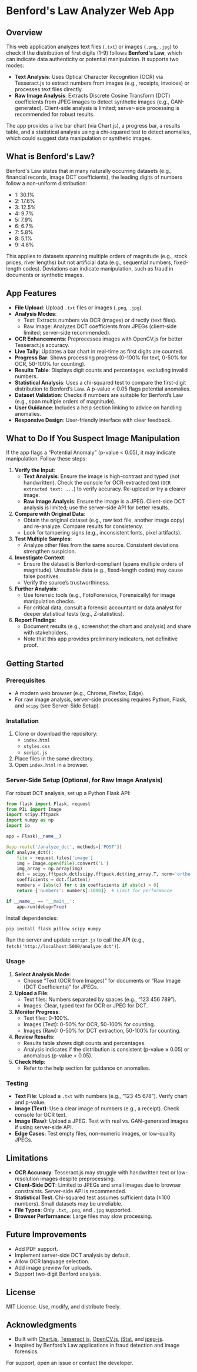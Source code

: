 # Benford's Law Analyzer Web App

## Overview
This web application analyzes text files (`.txt`) or images (`.png`, `.jpg`) to check if the distribution of first digits (1-9) follows **Benford's Law**, which can indicate data authenticity or potential manipulation. It supports two modes:
- **Text Analysis**: Uses Optical Character Recognition (OCR) via Tesseract.js to extract numbers from images (e.g., receipts, invoices) or processes text files directly.
- **Raw Image Analysis**: Extracts Discrete Cosine Transform (DCT) coefficients from JPEG images to detect synthetic images (e.g., GAN-generated). Client-side analysis is limited; server-side processing is recommended for robust results.

The app provides a live bar chart (via Chart.js), a progress bar, a results table, and a statistical analysis using a chi-squared test to detect anomalies, which could suggest data manipulation or synthetic images.

## What is Benford's Law?
Benford's Law states that in many naturally occurring datasets (e.g., financial records, image DCT coefficients), the leading digits of numbers follow a non-uniform distribution:
- 1: 30.1%
- 2: 17.6%
- 3: 12.5%
- 4: 9.7%
- 5: 7.9%
- 6: 6.7%
- 7: 5.8%
- 8: 5.1%
- 9: 4.6%

This applies to datasets spanning multiple orders of magnitude (e.g., stock prices, river lengths) but not artificial data (e.g., sequential numbers, fixed-length codes). Deviations can indicate manipulation, such as fraud in documents or synthetic images.

## App Features
- **File Upload**: Upload `.txt` files or images (`.png`, `.jpg`).
- **Analysis Modes**:
  - Text: Extracts numbers via OCR (images) or directly (text files).
  - Raw Image: Analyzes DCT coefficients from JPEGs (client-side limited; server-side recommended).
- **OCR Enhancements**: Preprocesses images with OpenCV.js for better Tesseract.js accuracy.
- **Live Tally**: Updates a bar chart in real-time as first digits are counted.
- **Progress Bar**: Shows processing progress (0-100% for text, 0-50% for OCR, 50-100% for counting).
- **Results Table**: Displays digit counts and percentages, excluding invalid numbers.
- **Statistical Analysis**: Uses a chi-squared test to compare the first-digit distribution to Benford’s Law. A p-value < 0.05 flags potential anomalies.
- **Dataset Validation**: Checks if numbers are suitable for Benford’s Law (e.g., span multiple orders of magnitude).
- **User Guidance**: Includes a help section linking to advice on handling anomalies.
- **Responsive Design**: User-friendly interface with clear feedback.

## What to Do If You Suspect Image Manipulation
If the app flags a “Potential Anomaly” (p-value < 0.05), it may indicate manipulation. Follow these steps:

1. **Verify the Input**:
   - **Text Analysis**: Ensure the image is high-contrast and typed (not handwritten). Check the console for OCR-extracted text (`OCR extracted text: ...`) to verify accuracy. Re-upload or try a clearer image.
   - **Raw Image Analysis**: Ensure the image is a JPEG. Client-side DCT analysis is limited; use the server-side API for better results.
2. **Compare with Original Data**:
   - Obtain the original dataset (e.g., raw text file, another image copy) and re-analyze. Compare results for consistency.
   - Look for tampering signs (e.g., inconsistent fonts, pixel artifacts).
3. **Test Multiple Samples**:
   - Analyze other files from the same source. Consistent deviations strengthen suspicion.
4. **Investigate Context**:
   - Ensure the dataset is Benford-compliant (spans multiple orders of magnitude). Unsuitable data (e.g., fixed-length codes) may cause false positives.
   - Verify the source’s trustworthiness.
5. **Further Analysis**:
   - Use forensic tools (e.g., FotoForensics, Forensically) for image manipulation checks.
   - For critical data, consult a forensic accountant or data analyst for deeper statistical tests (e.g., Z-statistics).
6. **Report Findings**:
   - Document results (e.g., screenshot the chart and analysis) and share with stakeholders.
   - Note that this app provides preliminary indicators, not definitive proof.

## Getting Started
### Prerequisites
- A modern web browser (e.g., Chrome, Firefox, Edge).
- For raw image analysis, server-side processing requires Python, Flask, and `scipy` (see Server-Side Setup).

### Installation
1. Clone or download the repository:
   - `index.html`
   - `styles.css`
   - `script.js`
2. Place files in the same directory.
3. Open `index.html` in a browser.

### Server-Side Setup (Optional, for Raw Image Analysis)
For robust DCT analysis, set up a Python Flask API:
```python
from flask import Flask, request
from PIL import Image
import scipy.fftpack
import numpy as np
import io

app = Flask(__name__)

@app.route('/analyze_dct', methods=['POST'])
def analyze_dct():
    file = request.files['image']
    img = Image.open(file).convert('L')
    img_array = np.array(img)
    dct = scipy.fftpack.dct(scipy.fftpack.dct(img_array.T, norm='ortho').T, norm='ortho')
    coefficients = dct.flatten()
    numbers = [abs(c) for c in coefficients if abs(c) > 0]
    return {'numbers': numbers[:1000]}  # Limit for performance

if __name__ == '__main__':
    app.run(debug=True)
```
Install dependencies:
```bash
pip install flask pillow scipy numpy
```
Run the server and update `script.js` to call the API (e.g., `fetch('http://localhost:5000/analyze_dct')`).

### Usage
1. **Select Analysis Mode**:
   - Choose “Text (OCR from Images)” for documents or “Raw Image (DCT Coefficients)” for JPEGs.
2. **Upload a File**:
   - Text files: Numbers separated by spaces (e.g., “123 456 789”).
   - Images: Clear, typed text for OCR or JPEG for DCT.
3. **Monitor Progress**:
   - Text files: 0-100%.
   - Images (Text): 0-50% for OCR, 50-100% for counting.
   - Images (Raw): 0-50% for DCT extraction, 50-100% for counting.
4. **Review Results**:
   - Results table shows digit counts and percentages.
   - Analysis indicates if the distribution is consistent (p-value ≥ 0.05) or anomalous (p-value < 0.05).
5. **Check Help**:
   - Refer to the help section for guidance on anomalies.

### Testing
- **Text File**: Upload a `.txt` with numbers (e.g., “123 45 678”). Verify chart and p-value.
- **Image (Text)**: Use a clear image of numbers (e.g., a receipt). Check console for OCR text.
- **Image (Raw)**: Upload a JPEG. Test with real vs. GAN-generated images if using server-side API.
- **Edge Cases**: Test empty files, non-numeric images, or low-quality JPEGs.

## Limitations
- **OCR Accuracy**: Tesseract.js may struggle with handwritten text or low-resolution images despite preprocessing.
- **Client-Side DCT**: Limited to JPEGs and small images due to browser constraints. Server-side API is recommended.
- **Statistical Test**: Chi-squared test assumes sufficient data (≥100 numbers). Small datasets may be unreliable.
- **File Types**: Only `.txt`, `.png`, and `.jpg` supported.
- **Browser Performance**: Large files may slow processing.

## Future Improvements
- Add PDF support.
- Implement server-side DCT analysis by default.
- Allow OCR language selection.
- Add image preview for uploads.
- Support two-digit Benford analysis.

## License
MIT License. Use, modify, and distribute freely.

## Acknowledgments
- Built with [Chart.js](https://www.chartjs.org/), [Tesseract.js](https://github.com/naptha/tesseract.js), [OpenCV.js](https://opencv.org/), [jStat](https://jstat.github.io/), and [jpeg-js](https://github.com/eugeneware/jpeg-js).
- Inspired by Benford’s Law applications in fraud detection and image forensics.

For support, open an issue or contact the developer.